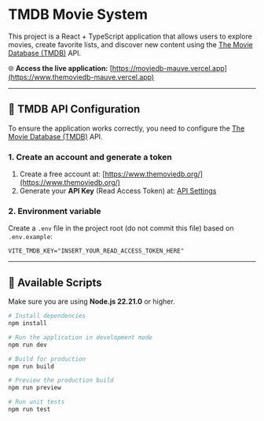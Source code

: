 # TMDB Movie System

This project is a React + TypeScript application that allows users to explore movies, create favorite lists, and discover new content using the [The Movie Database (TMDB)](https://www.themoviedb.org/) API.

🌐 **Access the live application:** [https://moviedb-mauve.vercel.app](https://www.themoviedb-mauve.vercel.app)

---

## 🔑 TMDB API Configuration

To ensure the application works correctly, you need to configure the [The Movie Database (TMDB)](https://www.themoviedb.org/) API.

### 1. Create an account and generate a token

1. Create a free account at: [https://www.themoviedb.org/](https://www.themoviedb.org/)
2. Generate your **API Key** (Read Access Token) at: [API Settings](https://www.themoviedb.org/settings/api)

### 2. Environment variable

Create a `.env` file in the project root (do not commit this file) based on `.env.example`:

```env
VITE_TMDB_KEY="INSERT_YOUR_READ_ACCESS_TOKEN_HERE"
```

---

## 🚀 Available Scripts

Make sure you are using **Node.js 22.21.0** or higher.

```bash
# Install dependencies
npm install

# Run the application in development mode
npm run dev

# Build for production
npm run build

# Preview the production build
npm run preview

# Run unit tests
npm run test
```
